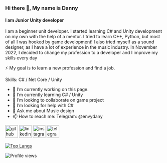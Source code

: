 ### Hi there 👋, My name is Danny
#### I am Junior Unity developer
I am a beginner unit developer. I started learning C# and Unity development on my own with the help of a mentor. I tried to learn C++, Python, but most of all I was hooked by game development! I also tried myself as a sound designer, as I have a lot of experience in the music industry. In November 2022, I decided to change my profession to a developer and I improve my skills every day


⚡ My goal is to learn a new profession and find a job.

Skills: С# / Net Core / Unity

- 🔭 I’m currently working on this page. 
- 🌱 I’m currently learning C# / Unity  
- 👯 I’m looking to collaborate on game project 
- 🤔 I’m looking for help with C# 
- 💬 Ask me about Music design 
- 📫 How to reach me: Telegram: @envydany 


[<img src='https://cdn.jsdelivr.net/npm/simple-icons@3.0.1/icons/github.svg' alt='github' height='40'>](https://github.com/ddenvy)  [<img src='https://cdn.jsdelivr.net/npm/simple-icons@3.0.1/icons/linkedin.svg' alt='linkedin' height='40'>](https://www.linkedin.com/in/danillobanov/)  [<img src='https://cdn.jsdelivr.net/npm/simple-icons@3.0.1/icons/instagram.svg' alt='instagram' height='40'>](https://www.instagram.com/envydany/)  [<img src='https://cdn.jsdelivr.net/npm/simple-icons@3.0.1/icons/telegram.svg' alt='telegram' height='40'>](t.me/envydany)  

[![Top Langs](https://github-readme-stats.vercel.app/api/top-langs/?username=ddenvy)](https://github.com/anuraghazra/github-readme-stats)

![Profile views](https://gpvc.arturio.dev/ddenvy)  
